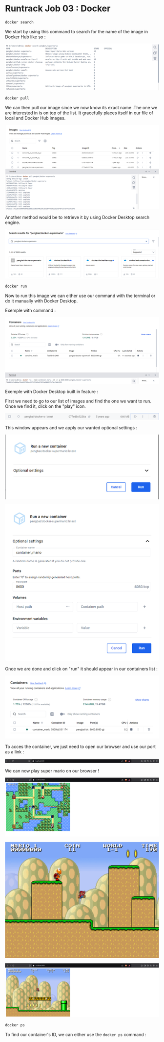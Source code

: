 # Runtrack Job 03 : Docker

```sh
docker search
``` 
We start by using this command to search for the name of the image in Docker Hub like so :

![alt text](images/docker_search.png)

```sh
docker pull
```

We can then pull our image since we now know its exact name .The one we are interested in is on top of the list. 
It gracefully places itself in our file of local and Docker Hub images. 

![alt text](images/pull_and_place.png)

Another method would be to retrieve it by using Docker Desktop search engine. 

![alt text](images/dekstop_image_search.png)

```sh 
docker run
```

Now to run this image we can either use our command with the terminal or do it manually with Docker Desktop.

Exemple with command : 

![alt text](images/run_using_command.png)

Exemple with Docker Desktop built in feature :

First we need to go to our list of images and find the one we want to run. 
Once we find it, click on the "play" icon.

![alt text](images/clicking_icon.png)

This window appears and we apply our wanted optional settings :

![alt text](images/run_window_pop.png)

![alt text](images/optional_settings.png)

Once we are done and click on "run" it should appear in our containers list :

![alt text](images/container_created.png)

To acces the container, we just need to open our browser and use our port as a link : 

![alt text](images/port_link_mario.png)

We can now play super mario on our browser ! 

![alt text](images/mario_game_1.png)

![alt text](images/mario_game_2.png)

![alt text](images/mario_game_3.png)

```sh
docker ps
```

To find our container's ID, we can either use the `docker ps` command : 

